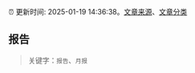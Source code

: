 :alarm_clock: 更新时间: 2025-01-19 14:36:38。[文章来源](/README.md)、[文章分类](/TAGS.md)

## 报告


> 关键字：`报告`、`月报`



